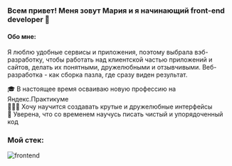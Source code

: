 ### Всем привет! Меня зовут Мария и я начинающий front-end developer 👋

#### Обо мне:
Я люблю удобные сервисы и приложения, поэтому выбрала вэб-разработку, чтобы работать над клиентской частью приложений и сайтов, делать их понятными, дружелюбными и отзывчивыми. Веб-разработка - как сборка пазла, где сразу виден результат.

🎓 В настоящее время осваиваю новую профессию на Яндекс.Практикуме  
👩🏻‍💻 Хочу научится создавать крутые и дружелюбные интерфейсы  
🌱 Уверена, что со временем научусь писать чистый и упорядоченный код  

### Мой стек:
![frontend](https://user-images.githubusercontent.com/94696253/172827977-06a66afc-e7a0-4cc8-b5f4-9e1c8f38214e.png)


